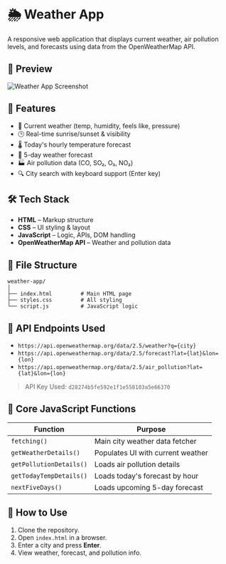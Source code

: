
# 🌦️ Weather App

A responsive web application that displays current weather, air pollution levels, and forecasts using data from the OpenWeatherMap API.

## 📸 Preview

![Weather App Screenshot](https://res.cloudinary.com/dcble6mbv/image/upload/v1746723517/weather%20app.png)

## 🚀 Features

- 🌇 Current weather (temp, humidity, feels like, pressure)
- 🕒 Real-time sunrise/sunset & visibility
- 🌡️ Today's hourly temperature forecast
- 📅 5-day weather forecast
- 🏭 Air pollution data (CO, SO₂, O₃, NO₂)
- 🔍 City search with keyboard support (Enter key)

## 🛠️ Tech Stack

- **HTML** – Markup structure
- **CSS** – UI styling & layout
- **JavaScript** – Logic, APIs, DOM handling
- **OpenWeatherMap API** – Weather and pollution data

## 📂 File Structure

```
weather-app/
│
├── index.html         # Main HTML page
├── styles.css         # All styling
└── script.js          # JavaScript logic
```

## 🔑 API Endpoints Used

- `https://api.openweathermap.org/data/2.5/weather?q={city}`
- `https://api.openweathermap.org/data/2.5/forecast?lat={lat}&lon={lon}`
- `https://api.openweathermap.org/data/2.5/air_pollution?lat={lat}&lon={lon}`

> API Key Used: `d28274b5fe592e1f1e558103a5e66370`

## 🧠 Core JavaScript Functions

| Function | Purpose |
|----------|---------|
| `fetching()` | Main city weather data fetcher |
| `getWeatherDetails()` | Populates UI with current weather |
| `getPollutionDetails()` | Loads air pollution details |
| `getTodayTempDetails()` | Loads today's forecast by hour |
| `nextFiveDays()` | Loads upcoming 5-day forecast |

## 📌 How to Use

1. Clone the repository.
2. Open `index.html` in a browser.
3. Enter a city and press **Enter**.
4. View weather, forecast, and pollution info.

